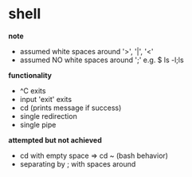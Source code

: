 # shell

**note**
- assumed white spaces around '>', '|', '<'
- assumed NO white spaces around ';'
  	  e.g. $ ls -l;ls
 
**functionality**
- ^C exits
- input 'exit' exits
- cd (prints message if success)
- single redirection
- single pipe

**attempted but not achieved**
- cd with empty space => cd ~ (bash behavior)
- separating by ; with spaces around